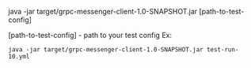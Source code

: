 java -jar target/grpc-messenger-client-1.0-SNAPSHOT.jar [path-to-test-config]


[path-to-test-config] - path to your test config
Ex:
```
java -jar target/grpc-messenger-client-1.0-SNAPSHOT.jar test-run-10.yml
```
